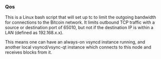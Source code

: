 ### Qos ###

This is a Linux bash script that will set up tc to limit the outgoing bandwidth for connections to the Bitcoin network. It limits outbound TCP traffic with a source or destination port of 65010, but not if the destination IP is within a LAN (defined as 192.168.x.x).

This means one can have an always-on vsyncd instance running, and another local vsyncd/vsync-qt instance which connects to this node and receives blocks from it.
